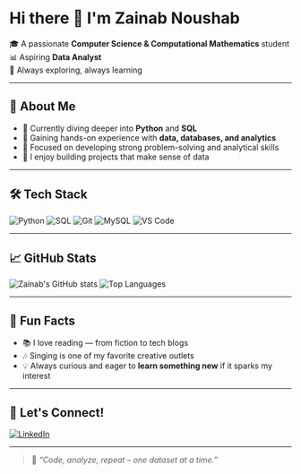 # Hi there 👋 I'm Zainab Noushab

🎓 A passionate **Computer Science & Computational Mathematics** student  
📊 Aspiring **Data Analyst**  
🌱 Always exploring, always learning

---

## 💼 About Me

- 🔭 Currently diving deeper into **Python** and **SQL**
- 🧠 Gaining hands-on experience with **data, databases, and analytics**
- 🎯 Focused on developing strong problem-solving and analytical skills
- 🧩 I enjoy building projects that make sense of data

---

## 🛠️ Tech Stack

![Python](https://img.shields.io/badge/-Python-3776AB?style=flat&logo=python&logoColor=white)
![SQL](https://img.shields.io/badge/-SQL-4479A1?style=flat&logo=mysql&logoColor=white)
![Git](https://img.shields.io/badge/-Git-F05032?style=flat&logo=git&logoColor=white)
![MySQL](https://img.shields.io/badge/-MySQL-00758F?style=flat&logo=mysql&logoColor=white)
![VS Code](https://img.shields.io/badge/-VSCode-007ACC?style=flat&logo=visual-studio-code&logoColor=white)

---

## 📈 GitHub Stats

![Zainab's GitHub stats](https://github-readme-stats.vercel.app/api?username=ZainabNoushab&show_icons=true&theme=default)
![Top Languages](https://github-readme-stats.vercel.app/api/top-langs/?username=ZainabNoushab&layout=compact)


---

## 🎤 Fun Facts

- 📚 I love reading — from fiction to tech blogs
- 🎶 Singing is one of my favorite creative outlets
- 💡 Always curious and eager to **learn something new** if it sparks my interest

---

## 🔗 Let's Connect!

[![LinkedIn](https://img.shields.io/badge/-LinkedIn-0A66C2?style=flat&logo=linkedin&logoColor=white)](https://www.linkedin.com/in/zainab-noushab-454208365/)  
<!-- Add your LinkedIn link above -->

---

> 💬 *“Code, analyze, repeat – one dataset at a time.”*
